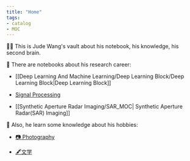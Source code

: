 ```yaml
---
title: "Home"
tags:
- catalog
- MOC
---
```


🕵️‍♂️ This is Jude Wang's vault about his notebook, his knowledge, his second brain. 

🚧 There are notebooks about his research career:

* [[Deep Learning And Machine Learning/Deep Learning Block/Deep Learning Block|Deep Learning Block]]

* [Signal Processing](Signal%20Processing/Signal%20Processing_MOC.md)

* [[Synthetic Aperture Radar Imaging/SAR_MOC| Synthetic Aperture Radar(SAR) Imaging]]

🛶 Also, he learn some knowledge about his hobbies:

* [📷 Photography](Photography/Photography_MOC.md)

* [🖋文学](文学/文学_MOC.md)

